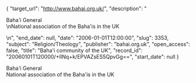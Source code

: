 {
  "target_url": "http://www.bahai.org.uk/", 
  "description": "<p>Baha'i General<br />\nNational association of the Baha'is in the UK</p>\n", 
  "end_date": null, 
  "date": "2006-01-01T12:00:00", 
  "slug": 3353, 
  "subject": "Religion/Theology", 
  "publisher": "bahai.org.uk", 
  "open_access": false, 
  "title": "Baha'i community of the UK", 
  "record_id": "20060101T120000/+IlNq+k/EPVAZsES5QpvGg==", 
  "start_date": null
}

<p>Baha'i General<br />
National association of the Baha'is in the UK</p>
